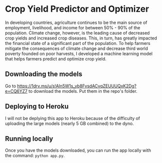 # Crop Yield Predictor and Optimizer
In developing countries, agriculture continues to be the main source of employment, livelihood, and income for between 50% - 90% of the population. Climate change, however, is the leading cause of decreased crop yields and increased crop diseases. This, in turn, has greatly impacted the financial state of a significant part of the population. To help farmers mitigate the consequences of climate change and decrease third world poverty founded on poor harvests, I developed a machine learning model that helps farmers predict and optimize crop yield. 

## Downloading the models
Go to https://1drv.ms/u/s!Aln5W1s_yb8FvsdACvqZEUUUQxK2Dg?e=CQ6YZ7 to download the models. Put them in the repo's folder.

## Deploying to Heroku
I will not be deplying this app to Heroku because of the difficulty of uploading the large models (nearly 5 GB combined) to the dyno.

## Running locally
Once you have the models downloaded, you can run the app locally with the command: `python app.py`.
